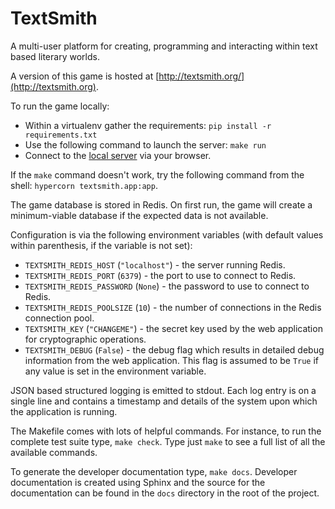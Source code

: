 # TextSmith

A multi-user platform for creating, programming and interacting within text
based literary worlds.

A version of this game is hosted at
[http://textsmith.org/](http://textsmith.org).

To run the game locally:

* Within a virtualenv gather the requirements: `pip install -r
  requirements.txt`
* Use the following command to launch the server: `make run`
* Connect to the [local server](http://localhost:8000) via your browser.

If the `make` command doesn't work, try the following command from the shell:
`hypercorn textsmith.app:app`.

The game database is stored in Redis. On first run, the game will create a
minimum-viable database if the expected data is not available.

Configuration is via the following environment variables (with default values
within parenthesis, if the variable is not set):

* `TEXTSMITH_REDIS_HOST` (`"localhost"`) - the server running Redis.
* `TEXTSMITH_REDIS_PORT` (`6379`) - the port to use to connect to Redis.
* `TEXTSMITH_REDIS_PASSWORD` (`None`) - the password to use to connect to
  Redis.
* `TEXTSMITH_REDIS_POOLSIZE` (`10`) - the number of connections in the Redis
  connection pool.
* `TEXTSMITH_KEY` (`"CHANGEME"`) - the secret key used by the web application
  for cryptographic operations.
* `TEXTSMITH_DEBUG` (`False`) - the debug flag which results in detailed debug
  information from the web application. This flag is assumed to be `True` if
  any value is set in the environment variable.

JSON based structured logging is emitted to stdout. Each log entry is on a
single line and contains a timestamp and details of the system upon which the
application is running.

The Makefile comes with lots of helpful commands. For instance, to run the
complete test suite type, `make check`. Type just `make` to see a full list of
all the available commands.

To generate the developer documentation type, `make docs`. Developer
documentation is created using Sphinx and the source for the documentation can
be found in the `docs` directory in the root of the project.
